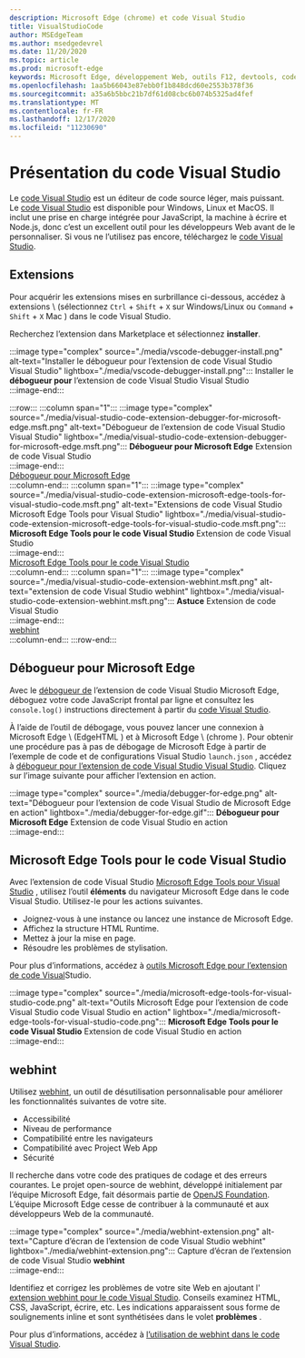 ```yaml
---
description: Microsoft Edge (chrome) et code Visual Studio
title: VisualStudioCode
author: MSEdgeTeam
ms.author: msedgedevrel
ms.date: 11/20/2020
ms.topic: article
ms.prod: microsoft-edge
keywords: Microsoft Edge, développement Web, outils F12, devtools, code vs, code Visual Studio, débogueur, webhint
ms.openlocfilehash: 1aa5b66043e87ebb0f1b848dcd60e2553b378f36
ms.sourcegitcommit: a35a6b5bbc21b7df61d08cbc6b074b5325ad4fef
ms.translationtype: MT
ms.contentlocale: fr-FR
ms.lasthandoff: 12/17/2020
ms.locfileid: "11230690"
---
```

# Présentation du code Visual Studio  

Le [code Visual Studio][VisualStudioCodeDocs] est un éditeur de code source léger, mais puissant.  Le [code Visual Studio][VisualStudioCodeDocs] est disponible pour Windows, Linux et MacOS.  Il inclut une prise en charge intégrée pour JavaScript, la machine à écrire et Node.js, donc c’est un excellent outil pour les développeurs Web avant de le personnaliser.  Si vous ne l’utilisez pas encore, téléchargez le [code Visual Studio][VisualstudioCode].  

## Extensions  

<!--todo: We want to put something like the tiles for extensions Visual Studio Code uses on this page https://code.visualstudio.com/Docs#top-extensions but I don't think this is a markdown page.  I think it's a web page.  I couldn't find anything in https://github.com/Microsoft/vscode-docs that looks like this page. In the meantime, here's what I've come up with: -->  

Pour acquérir les extensions mises en surbrillance ci-dessous, accédez à extensions \ (sélectionnez `Ctrl` + `Shift` + `X` sur Windows/Linux ou `Command` + `Shift` + `X` Mac \) dans le code Visual Studio.  

Recherchez l’extension dans Marketplace et sélectionnez **installer**.  

:::image type="complex" source="./media/vscode-debugger-install.png" alt-text="Installer le débogueur pour l’extension de code Visual Studio Visual Studio" lightbox="./media/vscode-debugger-install.png":::
   Installer le **débogueur pour** l’extension de code Visual Studio Visual Studio  
:::image-end:::  

:::row:::
   :::column span="1":::
      :::image type="complex" source="./media/visual-studio-code-extension-debugger-for-microsoft-edge.msft.png" alt-text="Débogueur de l’extension de code Visual Studio Visual Studio" lightbox="./media/visual-studio-code-extension-debugger-for-microsoft-edge.msft.png":::
         **Débogueur pour Microsoft Edge** Extension de code Visual Studio  
      :::image-end:::  
      [Débogueur pour Microsoft Edge](#debugger-for-microsoft-edge)  
   :::column-end:::
   :::column span="1":::
      :::image type="complex" source="./media/visual-studio-code-extension-microsoft-edge-tools-for-visual-studio-code.msft.png" alt-text="Extensions de code Visual Studio Microsoft Edge Tools pour Visual Studio" lightbox="./media/visual-studio-code-extension-microsoft-edge-tools-for-visual-studio-code.msft.png":::
         **Microsoft Edge Tools pour le code Visual Studio** Extension de code Visual Studio  
      :::image-end:::  
      [Microsoft Edge Tools pour le code Visual Studio](#microsoft-edge-tools-for-visual-studio-code)  
   :::column-end:::
   :::column span="1":::
      :::image type="complex" source="./media/visual-studio-code-extension-webhint.msft.png" alt-text="extension de code Visual Studio webhint" lightbox="./media/visual-studio-code-extension-webhint.msft.png":::
         **Astuce** Extension de code Visual Studio  
      :::image-end:::  
      [webhint](#webhint)  
   :::column-end:::
:::row-end:::  

## Débogueur pour Microsoft Edge  

Avec le [débogueur de][VisualstudioMarketplaceDebuggerMicrosoftEdge] l’extension de code Visual Studio Microsoft Edge, déboguez votre code JavaScript frontal par ligne et consultez les `console.log()` instructions directement à partir du [code Visual Studio][VisualstudioCode].  
      
À l’aide de l’outil de débogage, vous pouvez lancer une connexion à Microsoft Edge \ (EdgeHTML \) et à Microsoft Edge \ (chrome \).  Pour obtenir une procédure pas à pas de débogage de Microsoft Edge à partir de l’exemple de code et de configurations Visual Studio `launch.json` , accédez à [débogueur pour l’extension de code Visual Studio Visual Studio][VisualStudioCodeDebuggerEdge].  Cliquez sur l’image suivante pour afficher l’extension en action.  

:::image type="complex" source="./media/debugger-for-edge.png" alt-text="Débogueur pour l’extension de code Visual Studio de Microsoft Edge en action" lightbox="./media/debugger-for-edge.gif":::
   **Débogueur pour Microsoft Edge** Extension de code Visual Studio en action  
:::image-end:::  

## Microsoft Edge Tools pour le code Visual Studio

Avec l’extension de code Visual Studio [Microsoft Edge Tools pour Visual Studio][VisualstudioMarketplaceMicrosoftEdgeToolsVisualStudioCode] , utilisez l’outil **éléments** du navigateur Microsoft Edge dans le code Visual Studio.  Utilisez-le pour les actions suivantes.  

*   Joignez-vous à une instance ou lancez une instance de Microsoft Edge.  
*   Affichez la structure HTML Runtime.  
*   Mettez à jour la mise en page.  
*   Résoudre les problèmes de stylisation.  
    
Pour plus d’informations, accédez à [outils Microsoft Edge pour l’extension de code Visual][VisualStudioCodeMicrosoftEdgeDevtoolsExtension]Studio.  <!--  Choose the following image to see the extension in action.  -->  
      
:::image type="complex" source="./media/microsoft-edge-tools-for-visual-studio-code.png" alt-text="Outils Microsoft Edge pour l’extension de code Visual Studio code Visual Studio en action" lightbox="./media/microsoft-edge-tools-for-visual-studio-code.png":::
   **Microsoft Edge Tools pour le code Visual Studio** Extension de code Visual Studio en action  
:::image-end:::  

## webhint  
      
Utilisez [webhint][WebhintMain], un outil de désutilisation personnalisable pour améliorer les fonctionnalités suivantes de votre site.  

*   Accessibilité
*   Niveau de performance
*   Compatibilité entre les navigateurs
*   Compatibilité avec Project Web App
*   Sécurité

Il recherche dans votre code des pratiques de codage et des erreurs courantes. Le projet open-source de webhint, développé initialement par l’équipe Microsoft Edge, fait désormais partie de [OpenJS Foundation][OpenjsFoundation].  L’équipe Microsoft Edge cesse de contribuer à la communauté et aux développeurs Web de la communauté.  <!--  Choose the following image to see the extension in action.  -->  
      
:::image type="complex" source="./media/webhint-extension.png" alt-text="Capture d’écran de l’extension de code Visual Studio webhint" lightbox="./media/webhint-extension.png":::
   Capture d’écran de l’extension de code Visual Studio **webhint**  
:::image-end:::  
      
Identifiez et corrigez les problèmes de votre site Web en ajoutant l' [extension webhint pour le code Visual Studio][VisualstudioMarketplaceWebhint].  Conseils examinez HTML, CSS, JavaScript, écrire, etc.  Les indications apparaissent sous forme de soulignements inline et sont synthétisées dans le volet **problèmes** .  
      
Pour plus d’informations, accédez à [l’utilisation de webhint dans le code Visual Studio][VisualStudioCodeWebhint].  

<!--links -->  

[VisualStudioCodeDebuggerEdge]: ./debugger-for-edge.md "Débogueur de l’extension de code Visual Studio Microsoft Edge | Documents Microsoft"  
[VisualStudioCodeMicrosoftEdgeDevtoolsExtension]: ./microsoft-edge-devtools-extension.md "Extension de code Microsoft Edge DevTools pour Visual Studio | Documents Microsoft"  
[VisualStudioCodeWebhint]: ./webhint.md "Extension de code Visual Studio webhint | Documents Microsoft"  

[VisualstudioCode]: https://code.visualstudio.com "Code Visual Studio"  
[VisualStudioCodeDocs]: https://code.visualstudio.com/Docs "Documentation | Code Visual Studio"   

[VisualstudioMarketplaceDebuggerMicrosoftEdge]: https://marketplace.visualstudio.com/items?itemName=msjsdiag.debugger-for-edge "Débogueur pour Microsoft Edge | Visual Studio Marketplace"  
[VisualstudioMarketplaceMicrosoftEdgeToolsVisualStudioCode]: https://marketplace.visualstudio.com/items?itemName=ms-edgedevtools.vscode-edge-devtools "Microsoft Edge Tools pour le code Visual Studio | Visual Studio Marketplace"  

[VisualstudioMarketplaceWebhint]: https://marketplace.visualstudio.com/items?itemName=webhint.vscode-webhint "webhint | Visual Studio Marketplace"  

[WebhintMain]:  https://webhint.io "webhint"  
[OpenjsFoundation]:  https://openjsf.org "OpenJS Foundation"  
